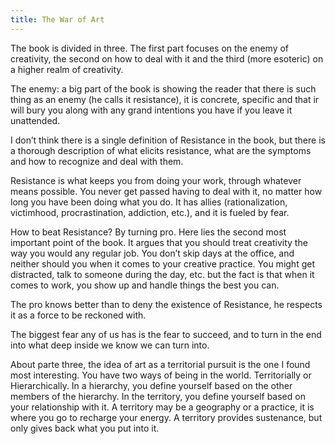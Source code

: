 ```yaml
---
title: The War of Art
---
```


The book is divided in three. The first part focuses on the enemy of creativity, the second on how to deal with it and the third (more esoteric) on a higher realm of creativity.

The enemy: a big part of the book is showing the reader that there is such thing as an enemy (he calls it resistance), it is concrete, specific and that ir will bury you along with any grand intentions you have if you leave it unattended.

I don’t think there is a single definition of Resistance in the book, but there is a thorough description of what elicits resistance, what are the symptoms and how to recognize and deal with them.

Resistance is what keeps you from doing your work, through whatever means possible. You never get passed having to deal with it, no matter how long you have been doing what you do. It has allies (rationalization, victimhood, procrastination, addiction, etc.), and it is fueled by fear. 

How to beat Resistance? By turning pro. Here lies the second most important point of the book. It argues that you should treat creativity the way you would any regular job. You don’t skip days at the office, and neither should you when it comes to your creative practice. You might get distracted, talk to someone during the day, etc. but the fact is that when it comes to work, you show up and handle things the best you can. 

The pro knows better than to deny the existence of Resistance, he respects it as a force to be reckoned with.

The biggest fear any of us has is the fear to succeed, and to turn in the end into what deep inside we know we can turn into.

About parte three, the idea of art as a territorial pursuit is the one I found most interesting. You have two ways of being in the world. Territorially or Hierarchically. In a hierarchy, you define yourself based on the other members of the hierarchy. In the territory, you define yourself based on your relationship with it. A territory may be a geography or a practice, it is where you go to recharge your energy. A territory provides sustenance, but only gives back what you put into it. 